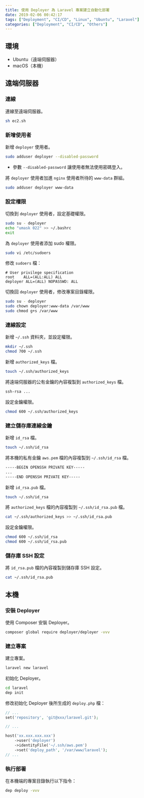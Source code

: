 ```yaml
---
title: 使用 Deployer 為 Laravel 專案建立自動化部署
date: 2019-02-06 00:42:17
tags: ["Deployment", "CI/CD", "Linux", "Ubuntu", "Laravel"]
categories: ["Deployment", "CI/CD", "Others"]
---
```


## 環境

- Ubuntu（遠端伺服器）
- macOS（本機）

## 遠端伺服器

### 連線

連線至遠端伺服器。

```bash
sh ec2.sh
```

### 新增使用者

新增 `deployer` 使用者。

```bash
sudo adduser deployer --disabled-password
```

- 參數 `--disabled-password` 讓使用者無法使用密碼登入。

將 `deployer` 使用者加進 `nginx` 使用者所待的 `www-data` 群組。

```bash
sudo adduser deployer www-data
```

### 設定權限

切換到 `deployer` 使用者，設定基礎權限。

```bash
sudo su - deployer
echo "umask 022" >> ~/.bashrc
exit
```

為 `deployer` 使用者添加 sudo 權限。

```bash
sudo vi /etc/sudoers
```

修改 `sudoers` 檔：

```env
# User privilege specification
root    ALL=(ALL:ALL) ALL
deployer ALL=(ALL) NOPASSWD: ALL
```

切換回 `deployer` 使用者，修改專案目錄權限。

```bash
sudo su - deployer
sudo chown deployer:www-data /var/www
sudo chmod g+s /var/www
```

### 連線設定

新增 `~/.ssh` 資料夾，並設定權限。

```bash
mkdir ~/.ssh
chmod 700 ~/.ssh
```

新增 `authorized_keys` 檔。

```bash
touch ~/.ssh/authorized_keys
```

將遠端伺服器的公有金鑰的內容複製到 `authorized_keys` 檔。

```txt
ssh-rsa ...
```

設定金鑰權限。

```bash
chmod 600 ~/.ssh/authorized_keys
```

### 建立儲存庫連線金鑰

新增 `id_rsa` 檔。

```bash
touch ~/.ssh/id_rsa
```

將本機的私有金鑰 `aws.pem` 檔的內容複製到 `~/.ssh/id_rsa` 檔。

```txt
-----BEGIN OPENSSH PRIVATE KEY-----
...
-----END OPENSSH PRIVATE KEY-----
```

新增 `id_rsa.pub` 檔。

```bash
touch ~/.ssh/id_rsa
```

將 `authorized_keys` 檔的內容複製到 `~/.ssh/id_rsa.pub` 檔。

```bash
cat ~/.ssh/authorized_keys >> ~/.ssh/id_rsa.pub
```

設定金鑰權限。

```bash
chmod 600 ~/.ssh/id_rsa
chmod 600 ~/.ssh/id_rsa.pub
```

### 儲存庫 SSH 設定

將 `id_rsa.pub` 檔的內容複製到儲存庫 SSH 設定。

```bash
cat ~/.ssh/id_rsa.pub
```

## 本機

### 安裝 Deployer

使用 Composer 安裝 Deployer。

```bash
composer global require deployer/deployer -vvv
```

### 建立專案

建立專案。

```bash
laravel new laravel
```

初始化 Deployer。

```bash
cd laravel
dep init
```

修改初始化 Deployer 後所生成的 `deploy.php` 檔：

```php
// ...
set('repository', 'git@xxx/laravel.git');

// ...

host('xx.xxx.xxx.xxx')
    ->user('deployer')
    ->identityFile('~/.ssh/aws.pem')
    ->set('deploy_path', '/var/www/laravel');
// ...
```

### 執行部署

在本機端的專案目錄執行以下指令：

```bash
dep deploy -vvv
```

